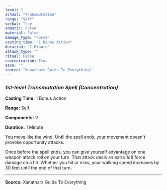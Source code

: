 ```yaml
---
level: 1
school: "Transmutation"
range: "Self"
verbal: True
somatic: False
material: False
damage_type: "Force"
casting_time: "1 Bonus Action"
duration: "1 Minute"
attack_type: ""
ritual: False
concentration: True
save: ""
source: "Xanathars Guide To Everything"
---
```


### *1st-level Transmutation Spell* *(Concentration)*

**Casting Time:** 1 Bonus Action

**Range:** Self

**Components:** V

**Duration:** 1 Minute

You move like the wind. Until the spell ends, your movement doesn't provoke opportunity attacks.
 
 Once before the spell ends, you can give yourself advantage on one weapon attack roll on your turn. That attack deals an extra 1d8 force damage on a hit. Whether you hit or miss, your walking speed increases by 30 feet until the end of that turn.

---
**Source:** Xanathars Guide To Everything
